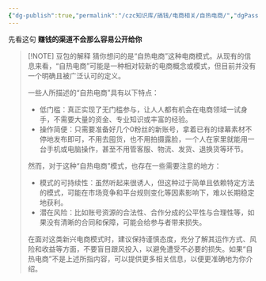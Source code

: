 ```yaml
---
{"dg-publish":true,"permalink":"/czc知识库/搞钱/电商相关/自热电商/","dgPassFrontmatter":true,"created":"2024-09-02T14:01:57.345+08:00","updated":"2024-12-08T11:38:50.771+08:00"}
---
```



先看这句
**赚钱的渠道不会那么容易公开给你**

> [!NOTE] 豆包的解释
> 猜你想问的是“自热电商”这种电商模式。从现有的信息来看，“自热电商”可能是一种相对较新的电商概念或模式，但目前并没有一个明确且被广泛认可的定义。
>  
> 一些人所描述的“自热电商”具有以下特点：
>  
> - 低门槛：真正实现了无门槛参与，让人人都有机会在电商领域一试身手，不需要大量的资金、专业知识或丰富的经验。
> - 操作简便：只需要准备好几个0粉丝的新账号，拿着已有的绿幕素材不停地发布即可，不用去囤货，也不用拍摄露脸，一个人在家里就能用一台手机或电脑操作，甚至不用管客服、物流、发货、退换货等环节。
>  
> 然而，对于这种“自热电商”模式，也存在一些需要注意的地方：
>  
> - 模式的可持续性：虽然听起来很诱人，但这种过于简单且依赖特定方法的模式，可能在市场竞争和平台规则变化等因素影响下，难以长期稳定地获利。
> - 潜在风险：比如账号资源的合法性、合作分成的公平性与合理性等，如果没有清晰的合同和保障，可能会给参与者带来损失。
>  
> 在面对这类新兴电商模式时，建议保持谨慎态度，充分了解其运作方式、风险和收益等方面，不要盲目跟风投入，以避免遭受不必要的损失。如果“自热电商”不是上述所指内容，可以提供更多相关信息，以便更准确地为你介绍。